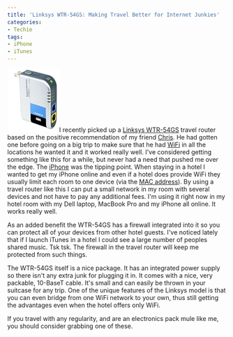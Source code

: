 ```yaml
---
title: 'Linksys WTR-54GS: Making Travel Better for Internet Junkies'
categories:
- Techie
tags:
- iPhone
- iTunes
---
```


[![wtr54-gs.JPG](/assets/posts/2007/wtr54-gs1.jpg)](http://www.linksys.com/servlet/Satellite?c=L_Product_C2&childpagename=US%252FLayout&cid=1122062241008&pagename=Linksys%252FCommon%252FVisitorWrapper)I recently picked up a [Linksys WTR-54GS](http://www.linksys.com/servlet/Satellite?c=L_Product_C2&childpagename=US%252FLayout&cid=1122062241008&pagename=Linksys%252FCommon%252FVisitorWrapper) travel router based on the positive recommendation of my friend [Chris](http://www.tersteeg.org/). He had gotten one before going on a big trip to make sure that he had [WiFi](http://en.wikipedia.org/wiki/Wi-Fi) in all the locations he wanted it and it worked really well.
I've considered getting something like this for a while, but never had a need that pushed me over the edge. The [iPhone](/thingelstad/i-got-my-iphone) was the tipping point. When staying in a hotel I wanted to get my iPhone online and even if a hotel does provide WiFi they usually limit each room to one device (via the [MAC address](http://en.wikipedia.org/wiki/MAC_address)). By using a travel router like this I can put a small network in my room with several devices and not have to pay any additional fees. I'm using it right now in my hotel room with my Dell laptop, MacBook Pro and my iPhone all online. It works really well.

As an added benefit the WTR-54GS has a firewall integrated into it so you can protect all of your devices from other hotel guests. I've noticed lately that if I launch iTunes in a hotel I could see a large number of peoples shared music. Tsk tsk. The firewall in the travel router will keep me protected from such things.

The WTR-54GS itself is a nice package. It has an integrated power supply so there isn't any extra junk for plugging it in. It comes with a nice, very packable, 10-BaseT cable. It's small and can easily be thrown in your suitcase for any trip. One of the unique features of the Linksys model is that you can even bridge from one WiFi network to your own, thus still getting the advantages even when the hotel offers only WiFi.

If you travel with any regularity, and are an electronics pack mule like me, you should consider grabbing one of these.
